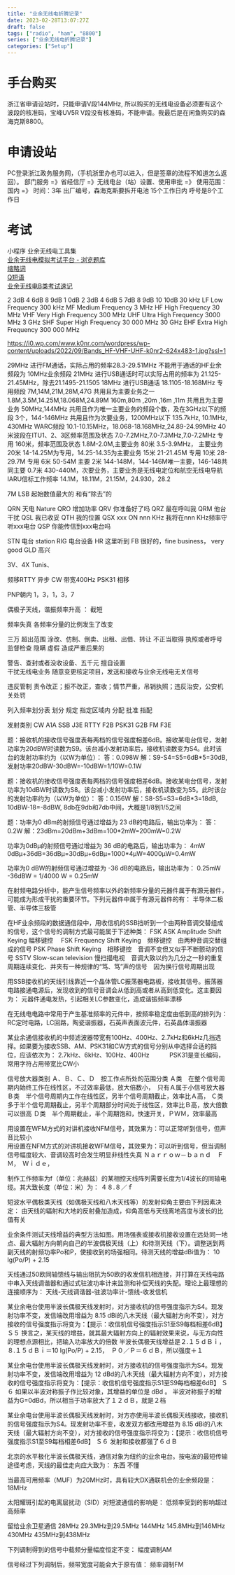 ```yaml
---
title: "业余无线电折腾记录"
date: 2023-02-28T13:07:27Z
draft: false
tags: ["radio", "ham", "8800"]
series: ["业余无线电折腾记录"]
categories: ["Setup"]
---
```


# 手台购买
浙江省申请设站时，只能申请V段144MHz, 所以购买的无线电设备必须要有这个波段的核准码，宝峰UV5R V段没有核准码，不能申请。我最后是在闲鱼购买的森海克斯8800。

# 申请设站
PC登录浙江政务服务网，（手机浙里办也可以进入，但是签章的流程不知道怎么返回）。
部门服务 =》省经信厅 =》无线电台（站）设置、使用审批 =》 使用范围：国内 =》 时间：3年
出厂编号，森海克斯要拆开电池
15个工作日内
呼号是8个工作日

# 考试
小程序 业余无线电工具集  
[业余无线电模拟考试平台 - 浏览题库](https://www.cqid.cn/all/)  
[缩略词](https://www.giangrandi.org/electronics/radio/abbrev.shtml)  
[Q短语](https://www.giangrandi.org/electronics/radio/qcode.shtml)  
[业余无线电B类考试速记](https://www.xzzte.cn/archives/83.html)  

2 3dB 4 6dB 8 9dB 
1 0dB 2 3dB 4 6dB 5 7dB 8 9dB 10 10dB
30 kHz
      LF Low Frequency
300 kHz 
      MF Medium Frequency
3 MHz
      HF High Frequency
30 MHz
      VHF Very High Frequency
300 MHz
      UHF Ultra High Frequency
3000 MHz  3 GHz
      SHF Super High Frequency
30 000 MHz 30 GHz
      EHF Extra High Frequency
300 000 MHz 

https://i0.wp.com/www.k0nr.com/wordpress/wp-content/uploads/2022/09/Bands_HF-VHF-UHF-k0nr2-624x483-1.jpg?ssl=1


29MHz 进行FM通话，实际占用的频率28.3-29.51MHz
不能用于通话的HF业余频段为 10MHz业余频段
21MHz 进行USB通话时可以实际占用的频率为  21.125-21.45MHz，除去21.1495-21.1505
18MHz 进行USB通话                      18.1105-18.168MHz
专用频段
7M,14M,21M,28M,47G
共用且为主要业务之一
1.8M,3.5M,14.25M,18.068M,24.89M
160m,80m ,20m   ,16m    ,11m
共用且为主要业务
50MHz,144MHz
共用且作为唯一主要业务的频段个数，及在3GHz以下的频段
3个，144-146MHz
共用且作为次要业务，1200MHz以下
135.7kHz, 10.1MHz, 430MHz
WARC频段
10.1-10.15MHz，18.068-18.168MHz,24.89-24.99MHz
40米波段在ITU1、2、3区频率范围及状态
7.0-7.2MHz,7.0-7.3MHz,7.0-7.2MHz 专用
160米，频率范围及状态
1.8M-2.0M,主要业务
80米 3.5-3.9MHz， 主要业务
20米 14-14.25M为专用，14.25-14.35为主要业务
15米 21-21.45M 专用
10米 28-29.7M 专用
6米  50-54M 主要
2米  144-148M，144-146M唯一主要，146-148共同主要
0.7米 430-440M，次要业务，主要业务是无线电定位和航空无线电导航
IARU信标工作频率
14.1M，18.11M，21.15M，24.930，28.2

7M LSB 
起始数值最大的 和有“除去”的


QRN 天电 Nature
QRO 增加功率
QRV 你准备好了吗
QRZ 最在呼叫我
QRM 他台干扰
QSL 我已收妥
QTH 我的位置
QSX xxx ON nnn KHz 我将在nnn KHz频率守听xxx电台
QSP 你能传信到xxx电台吗

STN 电台 station
RIG 电台设备
HR 这里听到
FB 很好的，fine business， very good
GLD 高兴

3V、4X
Tunis、

频移RTTY   异步
CW  带宽400Hz
PSK31 相移

PNP朝内
1，3，1，3，7

偶极子天线，谐振频率升高   ： 截短

频率失真  各频率分量的比例发生了改变

三万
超出范围 
涂改、仿制、倒卖、出租、出借、转让  不正当取得   执照或者呼号
监督检查 隐瞒 虚假
造成严重后果的

警告、查封或者没收设备、五千元
擅自设置       
干扰无线电业务
随意变更核定项目，发送和接收与业余无线电无关信号

违反管制
责令改正；拒不改正，查收；情节严重，吊销执照；违反治安，公安机关处罚

列入频率划分表  划分
规定 指定区域内  分配
批准  指配

发射类别
CW  A1A
SSB J3E
RTTY F2B
PSK31 G2B
FM    F3E

题：接收机的接收信号强度表每两档的信号强度相差6dB。接收某电台信号，发射功率为20dBW时读数为S9。该台减小发射功率后，接收机读数变为S4。此时该台的发射功率约为（以W为单位）：
答：0.098W
解：S9-S4=S5=6dB*5=30dB, 发射功率20dBW-30dBW=-10dBW=1/10W=0.1W

题：接收机的接收信号强度表每两档的信号强度相差6dB。接收某电台信号，发射功率为10dBW时读数为S8。该台减小发射功率后，接收机读数变为S5。此时该台的发射功率约为（以W为单位）：
答：0.156W
解：S8-S5=S3=6dB*3=18dB, 10dBW-18=-8dBW, 8db在9db和7db中间，大概是1/8到1/5之间

题：功率为0 dBm的射频信号通过增益为 23 dB的电路后，输出功率为：
答：0.2W
解：23dBm=20dBm+3dBm=100*2mW=200mW=0.2W

功率为0dBμ的射频信号通过增益为 36 dB的电路后，输出功率为：
4mW
0dBμ+36dB=36dBμ=30dBμ+6dBμ=1000*4μW=4000μW=0.4mW

功率为0 dBW的射频信号通过增益为 -36 dB的电路后，输出功率为：
0.25mW
-36dBW = 1/4000 W = 0.25mW

在射频电路分析中，能产生信号频率以外的新频率分量的元器件属于有源元器件，可能成为形成干扰的重要环节。下列元器件中属于有源元器件的有：
半导体二极管、半导体三极管

在HF业余频段的数据通信段中，用收信机的SSB挡听到一个由两种音调交替组成的信号，这个信号的调制方式最可能属于下述种类：
FSK
ASK Amplitude Shift Keying 幅移键控　
FSK Frequency Shift Keying　频移键控　由两种音调交替组成的信号
PSK Phase Shift Keying　相移键控　音调不变但又似乎不断颤动的信号
SSTV Slow-scan television 慢扫描电视　音调大致以约为几分之一秒的重复周期连续变化、并夹有一种规律的“笃、笃”声的信号　因为换行信号周期出现

用SSB接收机的天线引线靠近一个晶体管LC振荡器电路板，接收其信号。振荡器电路接通电源后，发现收到的信号音调会从低到高或者从高到低变化。这主要因为：
元器件通电发热，引起相关LC参数变化，造成谐振频率漂移

在无线电电路中常用于产生基准频率的元件中，按频率稳定度由低到高的排列为：
RC定时电路，LC回路，陶瓷谐振器，石英声表面波元件，石英晶体谐振器

某业余通信接收机的中频滤波器带宽有100Hz、400Hz、2.7kHz和6kHz几挡选择。如果要为接收SSB、AM、PSK31和CW方式的信号分别从中选择合适的挡位，应该依次为：
 2.7kHz、6kHz、100Hz、400Hz　　　
 PSK31是变长编码，常用字符占用带宽比CW小

信号放大器类别
Ａ、Ｂ、Ｃ、Ｄ　按工作点所处的范围分类
Ａ类　在整个信号周期内始终工作在线性区，不过效率最低，放大倍数小，　只有Ａ属于小信号放大器
Ｂ类　半个信号周期内工作在线性区，另半个信号周期截止，效率比Ａ高，
Ｃ类　多于半个信号周期截止，另半个周期部分时间处于线性区，效率比Ｂ高，放大倍数可以很高
Ｄ类　半个周期截止，半个周期饱和，快速开关，ＰＷＭ，效率最高

用设置在WFM方式的对讲机接收NFM信号，其效果为：可以正常听到信号，但声音比较小  
用设置在NFM方式的对讲机接收WFM信号，其效果为：可以听到信号，但当调制信号幅度较大、音调较高时会发生明显非线性失真
Ｎａｒｒｏｗ－ｂａｎｄ　ＦＭ，　Ｗｉｄｅ，

制作工作频率为f（单位：兆赫兹）的某相控天线阵列需要长度为1/4波长的同轴电缆。其大致长度（单位：米）为：
４８.８／ｆ

短波水平偶极类天线（如偶极天线和八木天线等）的发射仰角主要由下列因素决定：
由天线的辐射和大地的反射叠加造成，仰角高低与天线离地高度与波长的比值有关


业余条件测试天线增益的典型方法如图。用场强表或接收机接收设置在远处同一地点、最大辐射方向朝向自己的半波偶极天线（上）和待测天线（下）。调整送到两副天线的射频功率Po和P，使接收到的场强相同。待测天线的增益dBi值为：
10 lg(Po/P) + 2.15

天线通过50欧同轴馈线与输出阻抗为50欧的收发信机相连接，并打算在天线电路中串入天线调谐器和通过式驻波功率计来监测和补偿天线的失配。理论上最理想的连接顺序为：
天线-天线调谐器-驻波功率计-馈线-收发信机

某业余电台使用半波长偶极天线发射时，对方接收机的信号强度指示为S4。现发射功率不变，发信端改用增益为 8.15 dBi的八木天线（最大辐射方向不变），对方接收的信号强度指示将变为：【提示：收信机信号强度指示S1至S9每档相差6dB】
Ｓ５
换言之，某天线的增益，就其最大辐射方向上的辐射效果来说，与无方向性的理想点源相比，把输入功率放大的倍数
半波长偶极天线增益是２.１５ｄＢｉ，８.１５ｄＢｉ＝10 lg(Po/P) + 2.15，　Ｐ０／Ｐ＝６ｄＢ，所以强度＋１

某业余电台使用半波长偶极天线发射时，对方接收机的信号强度指示为S4。现发射功率不变，发信端改用增益为 12 dBd的八木天线（最大辐射方向不变），对方接收的信号强度指示将变为：【提示：收信机信号强度指示S1至S9每档相差6dB】
Ｓ６
如果以半波对称振子作比较对象，其增益的单位是 dBd 。
半波对称振子的增益为G=0dBd，所以相当于功率放大了１２ｄＢ，就是２档

某业余电台使用半波长偶极天线发射时，对方亦使用半波长偶极天线接收，接收机的信号强度指示为S4。现发射功率不变，收发双方都改用增益为 8.15 dBi的八木天线（最大辐射方向不变），对方接收的信号强度指示将变为：【提示：收信机信号强度指示S1至S9每档相差6dB】
Ｓ６
发射和接收都强了６ｄＢ

北京的水平极化半波长偶极天线，通信对象为纽约的业余电台。按电波的最短传输途径考虑，天线的最佳走向应大致为：
东西
不懂

当最高可用频率（MUF）为20MHz时，具有较大DX通联机会的业余频段是：
18MHz

太阳耀斑引起的电离层扰动（SID）对短波通信的影响是：
低频率受到的影响超过高频率

留给业余卫星通信
28MHz  29.3MHz到29.5MHz
144MHz 145.8MHz到146MHz
430MHz 435MHz到438MHz

下列调制得到的信号中载频分量幅度恒定不变：
幅度调制AM

信号经过下列调制后，频带宽度可能会大于原有值：
频率调制FM
